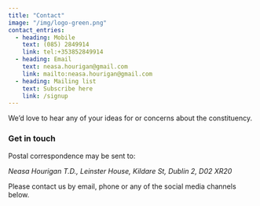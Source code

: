 ```yaml
---
title: "Contact"
image: "/img/logo-green.png"
contact_entries:
  - heading: Mobile
    text: (085) 2849914
    link: tel:+353852849914
  - heading: Email
    text: neasa.hourigan@gmail.com
    link: mailto:neasa.hourigan@gmail.com
  - heading: Mailing list
    text: Subscribe here
    link: /signup  
---
```


We’d love to hear any of your ideas for or concerns about the constituency.

<h3 class="f4 b lh-title mb2">Get in touch</h3>

Postal correspondence may be sent to: <address>Neasa Hourigan T.D., Leinster House, Kildare St, Dublin 2, D02 XR20</address>

Please contact us by email, phone or any of the social media channels below. 
